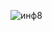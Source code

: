 ![инф8](https://user-images.githubusercontent.com/87744721/151495339-7a22e06f-d4c8-4074-9ac5-25a4fe498223.JPG)
